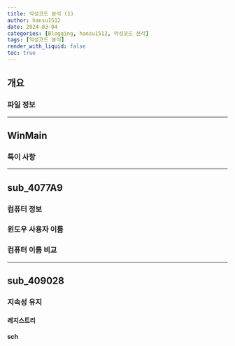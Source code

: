 ```yaml
---
title: 악성코드 분석 (1)
author: hansu1512
date: 2024-03-04
categories: [Blogging, hansu1512, 악성코드 분석]
tags: [악성코드 분석]
render_with_liquid: false
toc: true
---
```



## 개요

### 파일 정보

---

## WinMain

### 특이 사항

---

## sub_4077A9

### 컴퓨터 정보

### 윈도우 사용자 이름

### 컴퓨터 이름 비교

---

## sub_409028

### 지속성 유지

#### 레지스트리

#### sch